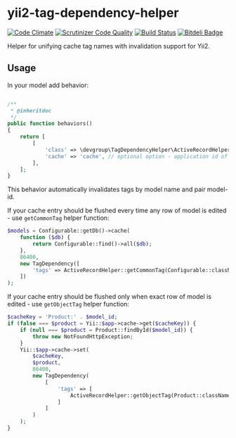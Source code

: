 yii2-tag-dependency-helper
==========================
[![Code Climate](https://codeclimate.com/github/DevGroup-ru/yii2-tag-dependency-helper/badges/gpa.svg)](https://codeclimate.com/github/DevGroup-ru/yii2-tag-dependency-helper)
[![Scrutinizer Code Quality](https://scrutinizer-ci.com/g/DevGroup-ru/yii2-tag-dependency-helper/badges/quality-score.png?b=master)](https://scrutinizer-ci.com/g/DevGroup-ru/yii2-tag-dependency-helper/?branch=master)
[![Build Status](https://scrutinizer-ci.com/g/DevGroup-ru/yii2-tag-dependency-helper/badges/build.png?b=master)](https://scrutinizer-ci.com/g/DevGroup-ru/yii2-tag-dependency-helper/build-status/master)
[![Bitdeli Badge](https://d2weczhvl823v0.cloudfront.net/DevGroup-ru/yii2-tag-dependency-helper/trend.png)](https://bitdeli.com/free "Bitdeli Badge")

Helper for unifying cache tag names with invalidation support for Yii2.

Usage
-----

In your model add behavior:


``` php

/**
 * @inheritdoc
 */
public function behaviors()
{
    return [
        [
            'class' => \devgroup\TagDependencyHelper\ActiveRecordHelper::className(),
            'cache' => 'cache', // optional option - application id of cache component
        ],
    ];
}

```

This behavior automatically invalidates tags by model name and pair model-id.

If your cache entry should be flushed every time any row of model is edited - use `getCommonTag` helper function:

``` php
$models = Configurable::getDb()->cache(
    function ($db) {
        return Configurable::find()->all($db);
    },
    86400,
    new TagDependency([
        'tags' => ActiveRecordHelper::getCommonTag(Configurable::className()),
    ])
);
```

If your cache entry should be flushed only when exact row of model is edited - use `getObjectTag` helper function:

``` php
$cacheKey = 'Product:' . $model_id;
if (false === $product = Yii::$app->cache->get($cacheKey)) {
    if (null === $product = Product::findById($model_id)) {
        throw new NotFoundHttpException;
    }
    Yii::$app->cache->set(
        $cacheKey,
        $product,
        86400,
        new TagDependency(
            [
                'tags' => [
                    ActiveRecordHelper::getObjectTag(Product::className(), $model_id),
                ]
            ]
        )
    );
}

```
